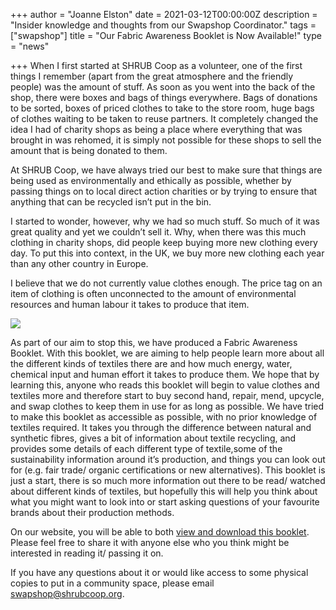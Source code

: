 +++
author = "Joanne Elston"
date = 2021-03-12T00:00:00Z
description = "Insider knowledge and thoughts from our Swapshop Coordinator."
tags = ["swapshop"]
title = "Our Fabric Awareness Booklet is Now Available!"
type = "news"

+++
When I first started at SHRUB Coop as a volunteer, one of the first things I remember (apart from the great atmosphere and the friendly people) was the amount of stuff. As soon as you went into the back of the shop, there were boxes and bags of things everywhere. Bags of donations to be sorted, boxes of priced clothes to take to the store room, huge bags of clothes waiting to be taken to reuse partners. It completely changed the idea I had of charity shops as being a place where everything that was brought in was rehomed, it is simply not possible for these shops to sell the amount that is being donated to them.

At SHRUB Coop, we have always tried our best to make sure that things are being used as environmentally and ethically as possible, whether by passing things on to local direct action charities or by trying to ensure that anything that can be recycled isn’t put in the bin.

I started to wonder, however, why we had so much stuff. So much of it was great quality and yet we couldn’t sell it. Why, when there was this much clothing in charity shops, did people keep buying more new clothing every day. To put this into context, in the UK, we buy more new clothing each year than any other country in Europe.

I believe that we do not currently value clothes enough. The price tag on an item of clothing is often unconnected to the amount of environmental resources and human labour it takes to produce that item.

![](https://res.cloudinary.com/shrub-co-op/image/upload/v1615550420/shrubcoop.org/media/Fabric_Awareness_-_FINAL_mf31cv.png)

As part of our aim to stop this, we have produced a Fabric Awareness Booklet. With this booklet, we are aiming to help people learn more about all the different kinds of textiles there are and how much energy, water, chemical input and human effort it takes to produce them. We hope that by learning this, anyone who reads this booklet will begin to value clothes and textiles more and therefore start to buy second hand, repair, mend, upcycle, and swap clothes to keep them in use for as long as possible. We have tried to make this booklet as accessible as possible, with no prior knowledge of textiles required. It takes you through the difference between natural and synthetic fibres, gives a bit of information about textile recycling, and provides some details of each different type of textile,some of the sustainability information around it’s production, and things you can look out for (e.g. fair trade/ organic certifications or new alternatives). This booklet is just a start, there is so much more information out there to be read/ watched about different kinds of textiles, but hopefully this will help you think about what you might want to look into or start asking questions of your favourite brands about their production methods.

On our website, you will be able to both [view and download this booklet](https://www.shrubcoop.org/resource-packs/fabric-awareness-information-booklet/). Please feel free to share it with anyone else who you think might be interested in reading it/ passing it on.

If you have any questions about it or would like access to some physical copies to put in a community space, please email swapshop@shrubcoop.org.